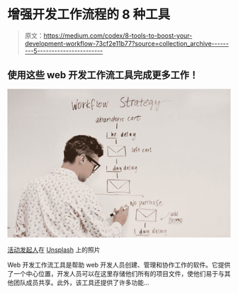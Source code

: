 # 增强开发工作流程的 8 种工具

> 原文：<https://medium.com/codex/8-tools-to-boost-your-development-workflow-73cf2e11b77?source=collection_archive---------5----------------------->

## 使用这些 web 开发工作流工具完成更多工作！

![](img/36d55ee315e8a76355deddcb8e7d3c26.png)

[活动发起人](https://unsplash.com/@campaign_creators?utm_source=medium&utm_medium=referral)在 [Unsplash](https://unsplash.com?utm_source=medium&utm_medium=referral) 上的照片

Web 开发工作流工具是帮助 web 开发人员创建、管理和协作工作的软件。它提供了一个中心位置，开发人员可以在这里存储他们所有的项目文件，使他们易于与其他团队成员共享。此外，该工具还提供了许多功能…
